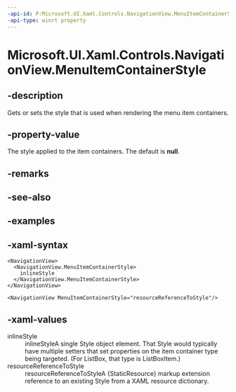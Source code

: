 ```yaml
---
-api-id: P:Microsoft.UI.Xaml.Controls.NavigationView.MenuItemContainerStyle
-api-type: winrt property
---
```

<!-- Property syntax.
public Style MenuItemContainerStyle { get;  set; }
-->

# Microsoft.UI.Xaml.Controls.NavigationView.MenuItemContainerStyle


## -description

Gets or sets the style that is used when rendering the menu item containers.


## -property-value

The style applied to the item containers. The default is **null**.


## -remarks


## -see-also


## -examples


## -xaml-syntax

```xaml
<NavigationView>
  <NavigationView.MenuItemContainerStyle>
    inlineStyle
  </NavigationView.MenuItemContainerStyle>
</NavigationView>
```

```xaml
<NavigationView MenuItemContainerStyle="resourceReferenceToStyle"/>
```


## -xaml-values

<dl><dt>inlineStyle</dt><dd>inlineStyleA single Style object element. That Style would typically have multiple setters that set properties on the item container type being targeted. (For ListBox, that type is ListBoxItem.)</dd>
<dt>resourceReferenceToStyle</dt><dd>resourceReferenceToStyleA {StaticResource} markup extension reference to an existing Style from a XAML resource dictionary.</dd>
</dl>



